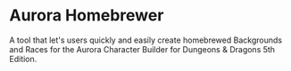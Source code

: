 # Aurora Homebrewer

A tool that let's users quickly and easily create homebrewed Backgrounds and Races for the Aurora Character Builder for Dungeons & Dragons 5th Edition.
